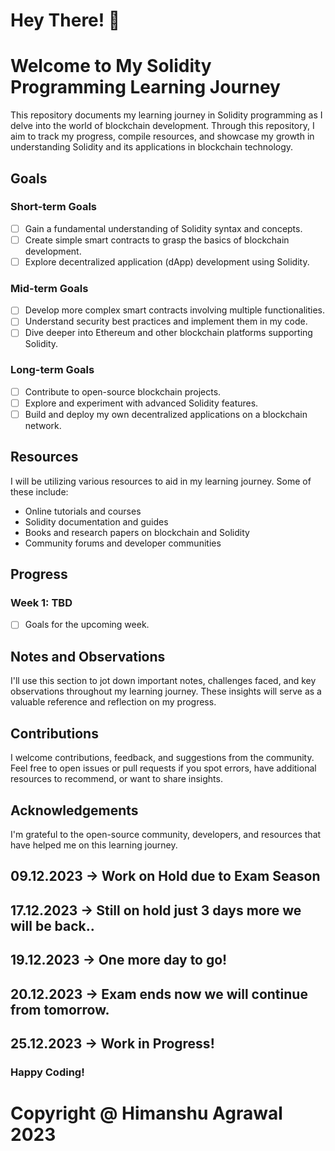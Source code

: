 # Hey There! 👋

# Welcome to My Solidity Programming Learning Journey

This repository documents my learning journey in Solidity programming as I delve into the world of blockchain development. Through this repository, I aim to track my progress, compile resources, and showcase my growth in understanding Solidity and its applications in blockchain technology.

## Goals

### Short-term Goals

- [ ] Gain a fundamental understanding of Solidity syntax and concepts.
- [ ] Create simple smart contracts to grasp the basics of blockchain development.
- [ ] Explore decentralized application (dApp) development using Solidity.

### Mid-term Goals

- [ ] Develop more complex smart contracts involving multiple functionalities.
- [ ] Understand security best practices and implement them in my code.
- [ ] Dive deeper into Ethereum and other blockchain platforms supporting Solidity.

### Long-term Goals

- [ ] Contribute to open-source blockchain projects.
- [ ] Explore and experiment with advanced Solidity features.
- [ ] Build and deploy my own decentralized applications on a blockchain network.

## Resources

I will be utilizing various resources to aid in my learning journey. Some of these include:

- Online tutorials and courses
- Solidity documentation and guides
- Books and research papers on blockchain and Solidity
- Community forums and developer communities

## Progress

### Week 1: TBD

- [ ] Goals for the upcoming week.

## Notes and Observations

I'll use this section to jot down important notes, challenges faced, and key observations throughout my learning journey. These insights will serve as a valuable reference and reflection on my progress.

## Contributions

I welcome contributions, feedback, and suggestions from the community. Feel free to open issues or pull requests if you spot errors, have additional resources to recommend, or want to share insights.

## Acknowledgements

I'm grateful to the open-source community, developers, and resources that have helped me on this learning journey.

## 09.12.2023 -> Work on Hold due to Exam Season

## 17.12.2023 -> Still on hold just 3 days more we will be back..

## 19.12.2023 -> One more day to go!

## 20.12.2023 -> Exam ends now we will continue from tomorrow.

## 25.12.2023 -> Work in Progress!

### Happy Coding!

# Copyright @ Himanshu Agrawal 2023
